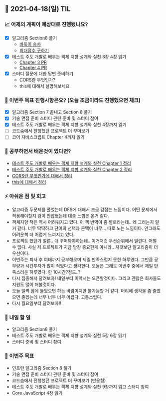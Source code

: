 ## 📆 2021-04-18(일) TIL

### 📈 어제의 계획이 예상대로 진행됐나요?
- [x] 알고리즘 Section8 풀기
  - [바둑이 승차](https://github.com/saseungmin/daily_coding_dojo/tree/master/inflearn_algorism/section8/solution6)
  - [최대점수 구하기](https://github.com/saseungmin/daily_coding_dojo/tree/master/inflearn_algorism/section8/solution7)
- [x] 테스트 주도 개발로 배우는 객체 지향 설계와 실천 3장 4장 읽기
  - [Chapter 3 PR](https://github.com/saseungmin/reading_books_record_repository/pull/58)
  - [Chapter 4 PR](https://github.com/saseungmin/reading_books_record_repository/pull/59)
- [x] 스터디 질문에 대한 답변 준비하기
  - CORS란 무엇인가?
  - this에 대해서 설명해보세요

### 🦄 이번주 목표 진행사항은요? (오늘 조금이라도 진행했으면 체크)
- [x] 알고리즘 Section 7 끝내고 Section 8 풀기
- [x] 기술 면접 준비 스터디 관련 준비 및 스터디 참여
- [x] 테스트 주도 개발로 배우는 객체 지향 설계와 실천 4장까지 읽기
- [ ] 코드숨에서 진행했던 프로젝트 더 꾸며보기
- [ ] 코어 자바스크립트 Chapter 4까지 읽기

### 🤔 공부하면서 배운것이 있다면?
- [테스트 주도 개발로 배우는 객체 지향 설계와 실천 Chapter 1 정리](https://github.com/saseungmin/reading_books_record_repository/tree/master/%ED%85%8C%EC%8A%A4%ED%8A%B8%20%EC%A3%BC%EB%8F%84%20%EA%B0%9C%EB%B0%9C%EB%A1%9C%20%EB%B0%B0%EC%9A%B0%EB%8A%94%20%EA%B0%9D%EC%B2%B4%20%EC%A7%80%ED%96%A5%20%EC%84%A4%EA%B3%84%EC%99%80%20%EC%8B%A4%EC%B2%9C/Chapter%203)
- [테스트 주도 개발로 배우는 객체 지향 설계와 실천 Chapter 2 정리](https://github.com/saseungmin/reading_books_record_repository/tree/master/%ED%85%8C%EC%8A%A4%ED%8A%B8%20%EC%A3%BC%EB%8F%84%20%EA%B0%9C%EB%B0%9C%EB%A1%9C%20%EB%B0%B0%EC%9A%B0%EB%8A%94%20%EA%B0%9D%EC%B2%B4%20%EC%A7%80%ED%96%A5%20%EC%84%A4%EA%B3%84%EC%99%80%20%EC%8B%A4%EC%B2%9C/Chapter%204)
- [CORS란 무엇인가에 대해서 정리](https://github.com/Fortuna-Study/Frontend-Interview-Library/tree/main/week_4/seungmin#-cors%EC%97%90-%EB%8C%80%ED%95%B4%EC%84%9C-%EC%84%A4%EB%AA%85%ED%95%98%EC%84%B8%EC%9A%94)
- [this에 대해서 정리](https://github.com/Fortuna-Study/Frontend-Interview-Library/tree/main/week_4/seungmin#-this%EC%97%90-%EB%8C%80%ED%95%B4%EC%84%9C-%EC%84%A4%EB%AA%85%ED%95%B4%EC%A3%BC%EC%84%B8%EC%9A%94)

### ⚡ 아쉬운 점 및 회고
- 알고리즘 두문제를 풀었는데 DFS에 대해서 조금 감잡는 느낌이다. 어떤 문제에서 젹용해야할지 감이 안잡혔는데 대충 느낌은 온거 같다.
- 객체지향 책은 역시 어려워지고 있다. 이 책 번역이 좀 별로라는데.. 왜 그러는지 알거 같다. 너무 딱딱하고 단어의 선택과 문맥이 너무... 따로 노는 느낌이다. 안그래도 어려운책 더 어렵게 느껴지고 있다.
- 프로젝트 했던거 얼른.. 더 꾸며봐야하는데.. 이거저것 우선순위에서 밀린다. 어쩔 수 없다. 사실 저 프로젝트가 지금 당장 중요한게 아니라.. 저것보단 알고리즘이 더 우선이다.
- 이번주는 퇴사 후 여태까지 공부해오며 제일 만족스럽지 못한 하루였다. 그만큼 공부량과 시간투자가 많이 적었다고 생각한다. 오늘은 그래도 이번주 중에서 제일 만족스러운 하루였다. 한 10시간?정도..?
- 다시 집중해서 달려보자! 내일부터 이력서는 오픈할것이다. 그리고 괜찮은 회사들도 지원도 많이 해볼것이다.
- 오늘 일찍 잠에 들었으면 하는 바람이지만 불가능할 거 같다. 머리에 생각을 좀 줄였으면 좋겠는데 너무 너무 너무 어렵다. 고통스럽다.
- 다시 월요일부터 달려보자!!

### 🚀 내일 할 일
- 알고리즘 Section8 풀기
- 테스트 주도 개발로 배우는 객체 지향 설계와 실천 5장 6장 읽기
- 스터디 준비 및 스터디 참여

### 🎯 이번주 목표
- 인프런 알고리즘 Section 8 풀기
- 기술 면접 준비 스터디 관련 준비 및 스터디 참여
- 코드숨에서 진행했던 프로젝트 더 꾸며보기 (반응형)
- 테스트 주도 개발로 배우는 객체 지향 설계와 실천 9장까지 읽고 스터디 참여
- Core JavaScript 4장 읽기
